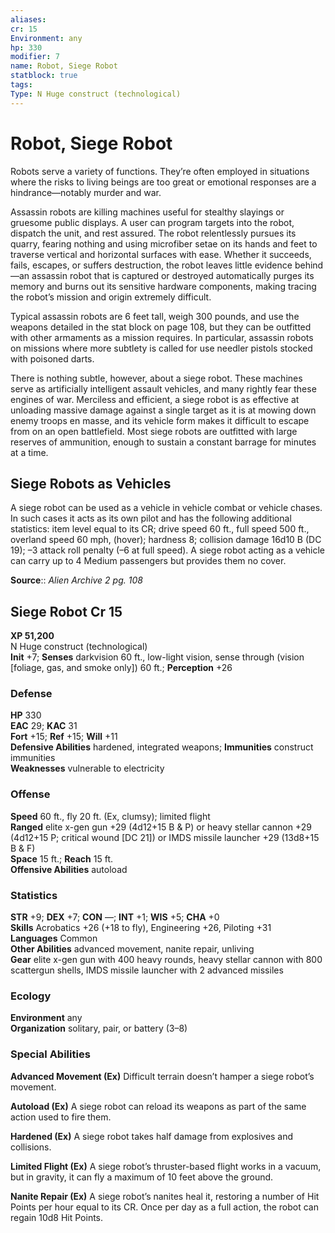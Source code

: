 ```yaml
---
aliases: 
cr: 15
Environment: any
hp: 330
modifier: 7
name: Robot, Siege Robot
statblock: true
tags: 
Type: N Huge construct (technological) 
---
```


# Robot, Siege Robot

Robots serve a variety of functions. They’re often employed in situations where the risks to living beings are too great or emotional responses are a hindrance—notably murder and war.

Assassin robots are killing machines useful for stealthy slayings or gruesome public displays. A user can program targets into the robot, dispatch the unit, and rest assured. The robot relentlessly pursues its quarry, fearing nothing and using microfiber setae on its hands and feet to traverse vertical and horizontal surfaces with ease. Whether it succeeds, fails, escapes, or suffers destruction, the robot leaves little evidence behind—an assassin robot that is captured or destroyed automatically purges its memory and burns out its sensitive hardware components, making tracing the robot’s mission and origin extremely difficult.

Typical assassin robots are 6 feet tall, weigh 300 pounds, and use the weapons detailed in the stat block on page 108, but they can be outfitted with other armaments as a mission requires. In particular, assassin robots on missions where more subtlety is called for use needler pistols stocked with poisoned darts.

There is nothing subtle, however, about a siege robot. These machines serve as artificially intelligent assault vehicles, and many rightly fear these engines of war. Merciless and efficient, a siege robot is as effective at unloading massive damage against a single target as it is at mowing down enemy troops en masse, and its vehicle form makes it difficult to escape from on an open battlefield. Most siege robots are outfitted with large reserves of ammunition, enough to sustain a constant barrage for minutes at a time.

## Siege Robots as Vehicles

A siege robot can be used as a vehicle in vehicle combat or vehicle chases. In such cases it acts as its own pilot and has the following additional statistics: item level equal to its CR; drive speed 60 ft., full speed 500 ft., overland speed 60 mph, (hover); hardness 8; collision damage 16d10 B (DC 19); –3 attack roll penalty (–6 at full speed). A siege robot acting as a vehicle can carry up to 4 Medium passengers but provides them no cover.

**Source**:: _Alien Archive 2 pg. 108_

## Siege Robot Cr 15

**XP 51,200**  
N Huge construct (technological)  
**Init** +7; **Senses** darkvision 60 ft., low-light vision, sense through (vision \[foliage, gas, and smoke only\]) 60 ft.; **Perception** +26  

### Defense

**HP** 330  
**EAC** 29; **KAC** 31  
**Fort** +15; **Ref** +15; **Will** +11  
**Defensive Abilities** hardened, integrated weapons; **Immunities** construct immunities  
**Weaknesses** vulnerable to electricity

### Offense

**Speed** 60 ft., fly 20 ft. (Ex, clumsy); limited flight  
**Ranged** elite x-gen gun +29 (4d12+15 B & P) or heavy stellar cannon +29 (4d12+15 P; critical wound \[DC 21\]) or IMDS missile launcher +29 (13d8+15 B & F)  
**Space** 15 ft.; **Reach** 15 ft.  
**Offensive Abilities** autoload

### Statistics

**STR** +9; **DEX** +7; **CON** —; **INT** +1; **WIS** +5; **CHA** +0  
**Skills** Acrobatics +26 (+18 to fly), Engineering +26, Piloting +31  
**Languages** Common  
**Other Abilities** advanced movement, nanite repair, unliving  
**Gear** elite x-gen gun with 400 heavy rounds, heavy stellar cannon with 800 scattergun shells, IMDS missile launcher with 2 advanced missiles

### Ecology

**Environment** any  
**Organization** solitary, pair, or battery (3–8)

### Special Abilities

**Advanced Movement (Ex)** Difficult terrain doesn’t hamper a siege robot’s movement.

**Autoload (Ex)** A siege robot can reload its weapons as part of the same action used to fire them.

**Hardened (Ex)** A siege robot takes half damage from explosives and collisions.

**Limited Flight (Ex)** A siege robot’s thruster-based flight works in a vacuum, but in gravity, it can fly a maximum of 10 feet above the ground.

**Nanite Repair (Ex)** A siege robot’s nanites heal it, restoring a number of Hit Points per hour equal to its CR. Once per day as a full action, the robot can regain 10d8 Hit Points.
